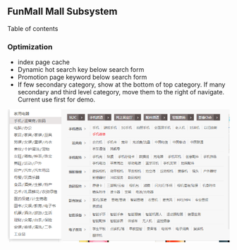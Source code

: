 FunMall Mall Subsystem
-------

Table of contents


### Optimization

- index page cache
- Dynamic hot search key below search form
- Promotion page keyword below search form
- If few secondary category, show at the bottom of top category. If many secondary and third level category, move them to the right of navigate. Current use first for demo.

![](images/sub-mall-03.png)

